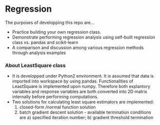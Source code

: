 # Regression
The purposes of developping this repo are...
* Practice building your own regression class.
* Demonstrate performing regression analysis using self-built regression class vs. pandas and scikit-learn
* A comparison and discussion among various regression methods through analysis examples

### About LeastSquare class
* It is developped under Python2 environment. It is assumed that data is imported into workspace by using pandas. Functionalities of LeastSquare is implemented upon numpy. Therefore both explantory variables and response variables are both converted into 2D matrix internally before performing computations.
* Two solutions for calculating least square estimators are implemented: 
  1) closed-form /normal function solution
  2) batch gradient descent solution - available termination conditions are a) specified iteration number; b) gradient threshold termination
